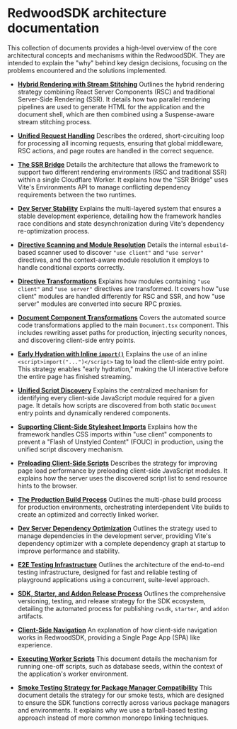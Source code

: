 # RedwoodSDK architecture documentation 

This collection of documents provides a high-level overview of the core architectural concepts and mechanisms within the RedwoodSDK. They are intended to explain the "why" behind key design decisions, focusing on the problems encountered and the solutions implemented.

- [**Hybrid Rendering with Stream Stitching**](./hybridRscSsrRendering.md)
  Outlines the hybrid rendering strategy combining React Server Components (RSC) and traditional Server-Side Rendering (SSR). It details how two parallel rendering pipelines are used to generate HTML for the application and the document shell, which are then combined using a Suspense-aware stream stitching process.

- [**Unified Request Handling**](./requestHandling.md)
  Describes the ordered, short-circuiting loop for processing all incoming requests, ensuring that global middleware, RSC actions, and page routes are handled in the correct sequence.

- [**The SSR Bridge**](./ssrBridge.md)
  Details the architecture that allows the framework to support two different rendering environments (RSC and traditional SSR) within a single Cloudflare Worker. It explains how the "SSR Bridge" uses Vite's Environments API to manage conflicting dependency requirements between the two runtimes.

- [**Dev Server Stability**](./devServerStability.md)
  Explains the multi-layered system that ensures a stable development experience, detailing how the framework handles race conditions and state desynchronization during Vite's dependency re-optimization process.

- [**Directive Scanning and Module Resolution**](./directiveScanningAndResolution.md)
  Details the internal `esbuild`-based scanner used to discover `"use client"` and `"use server"` directives, and the context-aware module resolution it employs to handle conditional exports correctly.

- [**Directive Transformations**](./directiveTransforms.md)
  Explains how modules containing `"use client"` and `"use server"` directives are transformed. It covers how "use client" modules are handled differently for RSC and SSR, and how "use server" modules are converted into secure RPC proxies.

- [**Document Component Transformations**](./documentTransforms.md)
  Covers the automated source code transformations applied to the main `Document.tsx` component. This includes rewriting asset paths for production, injecting security nonces, and discovering client-side entry points.

- [**Early Hydration with Inline `import()`**](./earlyHydrationStrategy.md)
  Explains the use of an inline `<script>import("...")</script>` tag to load the client-side entry point. This strategy enables "early hydration," making the UI interactive before the entire page has finished streaming.

- [**Unified Script Discovery**](./unifiedScriptDiscovery.md)
  Explains the centralized mechanism for identifying every client-side JavaScript module required for a given page. It details how scripts are discovered from both static `Document` entry points and dynamically rendered components.

- [**Supporting Client-Side Stylesheet Imports**](./clientStylesheets.md)
  Explains how the framework handles CSS imports within "use client" components to prevent a "Flash of Unstyled Content" (FOUC) in production, using the unified script discovery mechanism.

- [**Preloading Client-Side Scripts**](./preloading.md)
  Describes the strategy for improving page load performance by preloading client-side JavaScript modules. It explains how the server uses the discovered script list to send resource hints to the browser.

- [**The Production Build Process**](./productionBuildProcess.md)
  Outlines the multi-phase build process for production environments, orchestrating interdependent Vite builds to create an optimized and correctly linked worker.

- [**Dev Server Dependency Optimization**](./devServerDependencyOptimization.md)
  Outlines the strategy used to manage dependencies in the development server, providing Vite's dependency optimizer with a complete dependency graph at startup to improve performance and stability.

- [**E2E Testing Infrastructure**](./endToEndTesting.md)
  Outlines the architecture of the end-to-end testing infrastructure, designed for fast and reliable testing of playground applications using a concurrent, suite-level approach.

- [**SDK, Starter, and Addon Release Process**](./releaseProcess.md)
  Outlines the comprehensive versioning, testing, and release strategy for the SDK ecosystem, detailing the automated process for publishing `rwsdk`, `starter`, and `addon` artifacts.

- [**Client-Side Navigation**](./clientSideNavigation.md)
  An explanation of how client-side navigation works in RedwoodSDK, providing a Single Page App (SPA) like experience.

- [**Executing Worker Scripts**](./workerScripts.md)
  This document details the mechanism for running one-off scripts, such as database seeds, within the context of the application's worker environment.

- [**Smoke Testing Strategy for Package Manager Compatibility**](./smokeTestingStrategy.md)
  This document details the strategy for our smoke tests, which are designed to ensure the SDK functions correctly across various package managers and environments. It explains why we use a tarball-based testing approach instead of more common monorepo linking techniques.